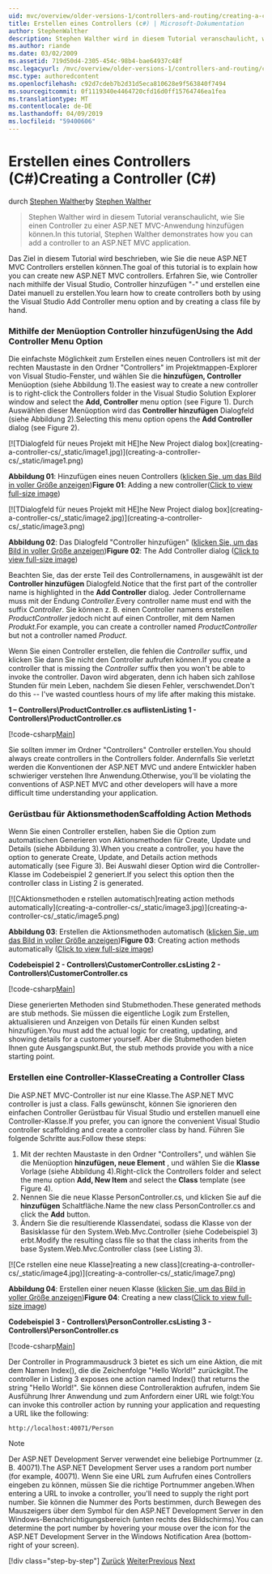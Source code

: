 ```yaml
---
uid: mvc/overview/older-versions-1/controllers-and-routing/creating-a-controller-cs
title: Erstellen eines Controllers (c#) | Microsoft-Dokumentation
author: StephenWalther
description: Stephen Walther wird in diesem Tutorial veranschaulicht, wie Sie einen Controller zu einer ASP.NET MVC-Anwendung hinzufügen können.
ms.author: riande
ms.date: 03/02/2009
ms.assetid: 719d50d4-2305-454c-98b4-bae64937c48f
msc.legacyurl: /mvc/overview/older-versions-1/controllers-and-routing/creating-a-controller-cs
msc.type: authoredcontent
ms.openlocfilehash: c92d7cdeb7b2d31d5eca810628e9f563840f7494
ms.sourcegitcommit: 0f1119340e4464720cfd16d0ff15764746ea1fea
ms.translationtype: MT
ms.contentlocale: de-DE
ms.lasthandoff: 04/09/2019
ms.locfileid: "59400606"
---
```

# <a name="creating-a-controller-c"></a><span data-ttu-id="8f92c-103">Erstellen eines Controllers (C#)</span><span class="sxs-lookup"><span data-stu-id="8f92c-103">Creating a Controller (C#)</span></span>

<span data-ttu-id="8f92c-104">durch [Stephen Walther](https://github.com/StephenWalther)</span><span class="sxs-lookup"><span data-stu-id="8f92c-104">by [Stephen Walther](https://github.com/StephenWalther)</span></span>

> <span data-ttu-id="8f92c-105">Stephen Walther wird in diesem Tutorial veranschaulicht, wie Sie einen Controller zu einer ASP.NET MVC-Anwendung hinzufügen können.</span><span class="sxs-lookup"><span data-stu-id="8f92c-105">In this tutorial, Stephen Walther demonstrates how you can add a controller to an ASP.NET MVC application.</span></span>


<span data-ttu-id="8f92c-106">Das Ziel in diesem Tutorial wird beschrieben, wie Sie die neue ASP.NET MVC Controllers erstellen können.</span><span class="sxs-lookup"><span data-stu-id="8f92c-106">The goal of this tutorial is to explain how you can create new ASP.NET MVC controllers.</span></span> <span data-ttu-id="8f92c-107">Erfahren Sie, wie Controller nach mithilfe der Visual Studio, Controller hinzufügen "-" und erstellen eine Datei manuell zu erstellen.</span><span class="sxs-lookup"><span data-stu-id="8f92c-107">You learn how to create controllers both by using the Visual Studio Add Controller menu option and by creating a class file by hand.</span></span>

### <a name="using-the-add-controller-menu-option"></a><span data-ttu-id="8f92c-108">Mithilfe der Menüoption Controller hinzufügen</span><span class="sxs-lookup"><span data-stu-id="8f92c-108">Using the Add Controller Menu Option</span></span>

<span data-ttu-id="8f92c-109">Die einfachste Möglichkeit zum Erstellen eines neuen Controllers ist mit der rechten Maustaste in den Ordner "Controllers" im Projektmappen-Explorer von Visual Studio-Fenster, und wählen Sie die **hinzufügen, Controller** Menüoption (siehe Abbildung 1).</span><span class="sxs-lookup"><span data-stu-id="8f92c-109">The easiest way to create a new controller is to right-click the Controllers folder in the Visual Studio Solution Explorer window and select the **Add, Controller** menu option (see Figure 1).</span></span> <span data-ttu-id="8f92c-110">Durch Auswählen dieser Menüoption wird das **Controller hinzufügen** Dialogfeld (siehe Abbildung 2).</span><span class="sxs-lookup"><span data-stu-id="8f92c-110">Selecting this menu option opens the **Add Controller** dialog (see Figure 2).</span></span>


[![T<span data-ttu-id="8f92c-111">Dialogfeld für neues Projekt mit HE]</span><span class="sxs-lookup"><span data-stu-id="8f92c-111">he New Project dialog box]</span></span>(creating-a-controller-cs/_static/image1.jpg)](creating-a-controller-cs/_static/image1.png)

<span data-ttu-id="8f92c-112">**Abbildung 01**: Hinzufügen eines neuen Controllers ([klicken Sie, um das Bild in voller Größe anzeigen](creating-a-controller-cs/_static/image2.png))</span><span class="sxs-lookup"><span data-stu-id="8f92c-112">**Figure 01**: Adding a new controller([Click to view full-size image](creating-a-controller-cs/_static/image2.png))</span></span>


[![T<span data-ttu-id="8f92c-113">Dialogfeld für neues Projekt mit HE]</span><span class="sxs-lookup"><span data-stu-id="8f92c-113">he New Project dialog box]</span></span>(creating-a-controller-cs/_static/image2.jpg)](creating-a-controller-cs/_static/image3.png)

<span data-ttu-id="8f92c-114">**Abbildung 02**: Das Dialogfeld "Controller hinzufügen" ([klicken Sie, um das Bild in voller Größe anzeigen](creating-a-controller-cs/_static/image4.png))</span><span class="sxs-lookup"><span data-stu-id="8f92c-114">**Figure 02**: The Add Controller dialog ([Click to view full-size image](creating-a-controller-cs/_static/image4.png))</span></span>


<span data-ttu-id="8f92c-115">Beachten Sie, das der erste Teil des Controllernamens, in ausgewählt ist der **Controller hinzufügen** Dialogfeld.</span><span class="sxs-lookup"><span data-stu-id="8f92c-115">Notice that the first part of the controller name is highlighted in the **Add Controller** dialog.</span></span> <span data-ttu-id="8f92c-116">Jeder Controllername muss mit der Endung *Controller*.</span><span class="sxs-lookup"><span data-stu-id="8f92c-116">Every controller name must end with the suffix *Controller*.</span></span> <span data-ttu-id="8f92c-117">Sie können z. B. einen Controller namens erstellen *ProductController* jedoch nicht auf einen Controller, mit dem Namen *Produkt*.</span><span class="sxs-lookup"><span data-stu-id="8f92c-117">For example, you can create a controller named *ProductController* but not a controller named *Product*.</span></span>


<span data-ttu-id="8f92c-118">Wenn Sie einen Controller erstellen, die fehlen die *Controller* suffix, und klicken Sie dann Sie nicht den Controller aufrufen können.</span><span class="sxs-lookup"><span data-stu-id="8f92c-118">If you create a controller that is missing the *Controller* suffix then you won't be able to invoke the controller.</span></span> <span data-ttu-id="8f92c-119">Davon wird abgeraten, denn ich haben sich zahllose Stunden für mein Leben, nachdem Sie diesen Fehler, verschwendet.</span><span class="sxs-lookup"><span data-stu-id="8f92c-119">Don't do this -- I've wasted countless hours of my life after making this mistake.</span></span>


**<span data-ttu-id="8f92c-120">1 – Controllers\ProductController.cs auflisten</span><span class="sxs-lookup"><span data-stu-id="8f92c-120">Listing 1 - Controllers\ProductController.cs</span></span>**

[!code-csharp[Main](creating-a-controller-cs/samples/sample1.cs)]

<span data-ttu-id="8f92c-121">Sie sollten immer im Ordner "Controllers" Controller erstellen.</span><span class="sxs-lookup"><span data-stu-id="8f92c-121">You should always create controllers in the Controllers folder.</span></span> <span data-ttu-id="8f92c-122">Andernfalls Sie verletzt werden die Konventionen der ASP.NET MVC und andere Entwickler haben schwieriger verstehen Ihre Anwendung.</span><span class="sxs-lookup"><span data-stu-id="8f92c-122">Otherwise, you'll be violating the conventions of ASP.NET MVC and other developers will have a more difficult time understanding your application.</span></span>

### <a name="scaffolding-action-methods"></a><span data-ttu-id="8f92c-123">Gerüstbau für Aktionsmethoden</span><span class="sxs-lookup"><span data-stu-id="8f92c-123">Scaffolding Action Methods</span></span>

<span data-ttu-id="8f92c-124">Wenn Sie einen Controller erstellen, haben Sie die Option zum automatischen Generieren von Aktionsmethoden für Create, Update und Details (siehe Abbildung 3).</span><span class="sxs-lookup"><span data-stu-id="8f92c-124">When you create a controller, you have the option to generate Create, Update, and Details action methods automatically (see Figure 3).</span></span> <span data-ttu-id="8f92c-125">Bei Auswahl dieser Option wird die Controller-Klasse im Codebeispiel 2 generiert.</span><span class="sxs-lookup"><span data-stu-id="8f92c-125">If you select this option then the controller class in Listing 2 is generated.</span></span>


[![C<span data-ttu-id="8f92c-126">Aktionsmethoden e rstellen automatisch]</span><span class="sxs-lookup"><span data-stu-id="8f92c-126">reating action methods automatically]</span></span>(creating-a-controller-cs/_static/image3.jpg)](creating-a-controller-cs/_static/image5.png)

<span data-ttu-id="8f92c-127">**Abbildung 03**: Erstellen die Aktionsmethoden automatisch ([klicken Sie, um das Bild in voller Größe anzeigen](creating-a-controller-cs/_static/image6.png))</span><span class="sxs-lookup"><span data-stu-id="8f92c-127">**Figure 03**: Creating action methods automatically ([Click to view full-size image](creating-a-controller-cs/_static/image6.png))</span></span>


**<span data-ttu-id="8f92c-128">Codebeispiel 2 - Controllers\CustomerController.cs</span><span class="sxs-lookup"><span data-stu-id="8f92c-128">Listing 2 - Controllers\CustomerController.cs</span></span>**

[!code-csharp[Main](creating-a-controller-cs/samples/sample2.cs)]

<span data-ttu-id="8f92c-129">Diese generierten Methoden sind Stubmethoden.</span><span class="sxs-lookup"><span data-stu-id="8f92c-129">These generated methods are stub methods.</span></span> <span data-ttu-id="8f92c-130">Sie müssen die eigentliche Logik zum Erstellen, aktualisieren und Anzeigen von Details für einen Kunden selbst hinzufügen.</span><span class="sxs-lookup"><span data-stu-id="8f92c-130">You must add the actual logic for creating, updating, and showing details for a customer yourself.</span></span> <span data-ttu-id="8f92c-131">Aber die Stubmethoden bieten Ihnen gute Ausgangspunkt.</span><span class="sxs-lookup"><span data-stu-id="8f92c-131">But, the stub methods provide you with a nice starting point.</span></span>

### <a name="creating-a-controller-class"></a><span data-ttu-id="8f92c-132">Erstellen eine Controller-Klasse</span><span class="sxs-lookup"><span data-stu-id="8f92c-132">Creating a Controller Class</span></span>

<span data-ttu-id="8f92c-133">Die ASP.NET MVC-Controller ist nur eine Klasse.</span><span class="sxs-lookup"><span data-stu-id="8f92c-133">The ASP.NET MVC controller is just a class.</span></span> <span data-ttu-id="8f92c-134">Falls gewünscht, können Sie ignorieren den einfachen Controller Gerüstbau für Visual Studio und erstellen manuell eine Controller-Klasse.</span><span class="sxs-lookup"><span data-stu-id="8f92c-134">If you prefer, you can ignore the convenient Visual Studio controller scaffolding and create a controller class by hand.</span></span> <span data-ttu-id="8f92c-135">Führen Sie folgende Schritte aus:</span><span class="sxs-lookup"><span data-stu-id="8f92c-135">Follow these steps:</span></span>

1. <span data-ttu-id="8f92c-136">Mit der rechten Maustaste in den Ordner "Controllers", und wählen Sie die Menüoption **hinzufügen, neue Element** , und wählen Sie die **Klasse** Vorlage (siehe Abbildung 4).</span><span class="sxs-lookup"><span data-stu-id="8f92c-136">Right-click the Controllers folder and select the menu option **Add, New Item** and select the **Class** template (see Figure 4).</span></span>
2. <span data-ttu-id="8f92c-137">Nennen Sie die neue Klasse PersonController.cs, und klicken Sie auf die **hinzufügen** Schaltfläche.</span><span class="sxs-lookup"><span data-stu-id="8f92c-137">Name the new class PersonController.cs and click the **Add** button.</span></span>
3. <span data-ttu-id="8f92c-138">Ändern Sie die resultierende Klassendatei, sodass die Klasse von der Basisklasse für den System.Web.Mvc.Controller (siehe Codebeispiel 3) erbt.</span><span class="sxs-lookup"><span data-stu-id="8f92c-138">Modify the resulting class file so that the class inherits from the base System.Web.Mvc.Controller class (see Listing 3).</span></span>


[![C<span data-ttu-id="8f92c-139">e rstellen eine neue Klasse]</span><span class="sxs-lookup"><span data-stu-id="8f92c-139">reating a new class]</span></span>(creating-a-controller-cs/_static/image4.jpg)](creating-a-controller-cs/_static/image7.png)

<span data-ttu-id="8f92c-140">**Abbildung 04**: Erstellen einer neuen Klasse ([klicken Sie, um das Bild in voller Größe anzeigen](creating-a-controller-cs/_static/image8.png))</span><span class="sxs-lookup"><span data-stu-id="8f92c-140">**Figure 04**: Creating a new class([Click to view full-size image](creating-a-controller-cs/_static/image8.png))</span></span>


**<span data-ttu-id="8f92c-141">Codebeispiel 3 - Controllers\PersonController.cs</span><span class="sxs-lookup"><span data-stu-id="8f92c-141">Listing 3 - Controllers\PersonController.cs</span></span>**

[!code-csharp[Main](creating-a-controller-cs/samples/sample3.cs)]

<span data-ttu-id="8f92c-142">Der Controller in Programmausdruck 3 bietet es sich um eine Aktion, die mit dem Namen Index(), die die Zeichenfolge "Hello World!" zurückgibt.</span><span class="sxs-lookup"><span data-stu-id="8f92c-142">The controller in Listing 3 exposes one action named Index() that returns the string "Hello World!".</span></span> <span data-ttu-id="8f92c-143">Sie können diese Controlleraktion aufrufen, indem Sie Ausführung Ihrer Anwendung und zum Anfordern einer URL wie folgt:</span><span class="sxs-lookup"><span data-stu-id="8f92c-143">You can invoke this controller action by running your application and requesting a URL like the following:</span></span>

`http://localhost:40071/Person`

> [!NOTE]
> 
> <span data-ttu-id="8f92c-144">Der ASP.NET Development Server verwendet eine beliebige Portnummer (z. B. 40071).</span><span class="sxs-lookup"><span data-stu-id="8f92c-144">The ASP.NET Development Server uses a random port number (for example, 40071).</span></span> <span data-ttu-id="8f92c-145">Wenn Sie eine URL zum Aufrufen eines Controllers eingeben zu können, müssen Sie die richtige Portnummer angeben.</span><span class="sxs-lookup"><span data-stu-id="8f92c-145">When entering a URL to invoke a controller, you'll need to supply the right port number.</span></span> <span data-ttu-id="8f92c-146">Sie können die Nummer des Ports bestimmen, durch Bewegen des Mauszeigers über dem Symbol für den ASP.NET Development Server in den Windows-Benachrichtigungsbereich (unten rechts des Bildschirms).</span><span class="sxs-lookup"><span data-stu-id="8f92c-146">You can determine the port number by hovering your mouse over the icon for the ASP.NET Development Server in the Windows Notification Area (bottom-right of your screen).</span></span>
> 
> [!div class="step-by-step"]
> <span data-ttu-id="8f92c-147">[Zurück](adding-dynamic-content-to-a-cached-page-cs.md)
> [Weiter](creating-an-action-cs.md)</span><span class="sxs-lookup"><span data-stu-id="8f92c-147">[Previous](adding-dynamic-content-to-a-cached-page-cs.md)
[Next](creating-an-action-cs.md)</span></span>
